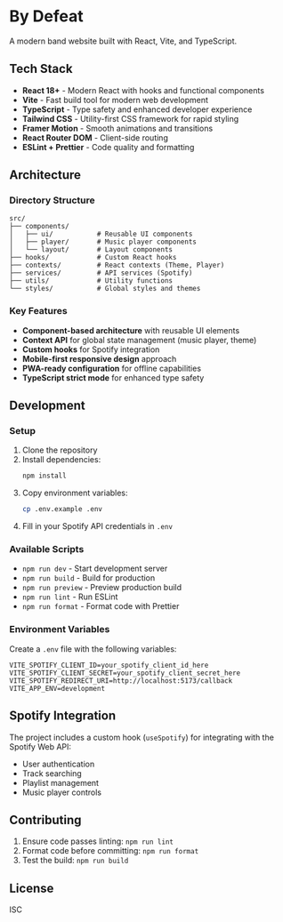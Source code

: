 # By Defeat

A modern band website built with React, Vite, and TypeScript.

## Tech Stack

- **React 18+** - Modern React with hooks and functional components
- **Vite** - Fast build tool for modern web development
- **TypeScript** - Type safety and enhanced developer experience
- **Tailwind CSS** - Utility-first CSS framework for rapid styling
- **Framer Motion** - Smooth animations and transitions
- **React Router DOM** - Client-side routing
- **ESLint + Prettier** - Code quality and formatting

## Architecture

### Directory Structure
```
src/
├── components/
│   ├── ui/           # Reusable UI components
│   ├── player/       # Music player components
│   └── layout/       # Layout components
├── hooks/            # Custom React hooks
├── contexts/         # React contexts (Theme, Player)
├── services/         # API services (Spotify)
├── utils/            # Utility functions
└── styles/           # Global styles and themes
```

### Key Features

- **Component-based architecture** with reusable UI elements
- **Context API** for global state management (music player, theme)
- **Custom hooks** for Spotify integration
- **Mobile-first responsive design** approach
- **PWA-ready configuration** for offline capabilities
- **TypeScript strict mode** for enhanced type safety

## Development

### Setup

1. Clone the repository
2. Install dependencies:
   ```bash
   npm install
   ```
3. Copy environment variables:
   ```bash
   cp .env.example .env
   ```
4. Fill in your Spotify API credentials in `.env`

### Available Scripts

- `npm run dev` - Start development server
- `npm run build` - Build for production
- `npm run preview` - Preview production build
- `npm run lint` - Run ESLint
- `npm run format` - Format code with Prettier

### Environment Variables

Create a `.env` file with the following variables:

```
VITE_SPOTIFY_CLIENT_ID=your_spotify_client_id_here
VITE_SPOTIFY_CLIENT_SECRET=your_spotify_client_secret_here
VITE_SPOTIFY_REDIRECT_URI=http://localhost:5173/callback
VITE_APP_ENV=development
```

## Spotify Integration

The project includes a custom hook (`useSpotify`) for integrating with the Spotify Web API:

- User authentication
- Track searching
- Playlist management
- Music player controls

## Contributing

1. Ensure code passes linting: `npm run lint`
2. Format code before committing: `npm run format`
3. Test the build: `npm run build`

## License

ISC